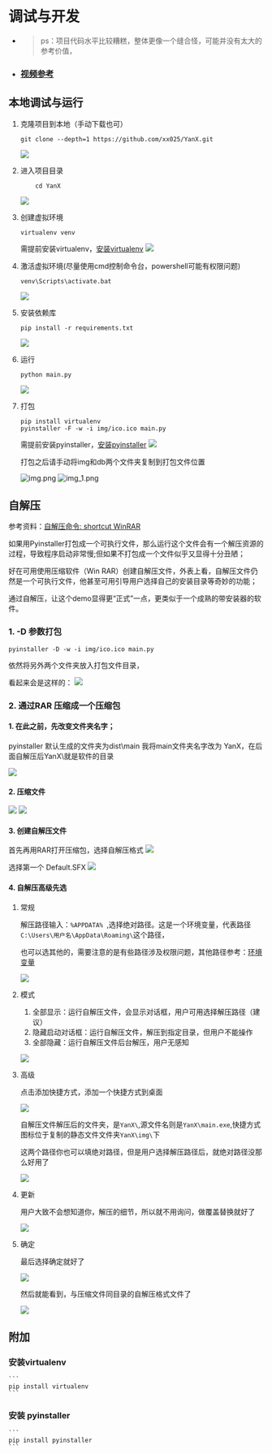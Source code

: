 # 调试与开发

- >ps：项目代码水平比较糟糕，整体更像一个缝合怪，可能并没有太大的参考价值，

- ### [视频参考](https://www.bilibili.com/video/BV1Ce4y1Z7Nq)

## 本地调试与运行

1. 克隆项目到本地（手动下载也可）

    ```
    git clone --depth=1 https://github.com/xx025/YanX.git
    ```
    ![](img/2022-09-05_20-09-08-克隆.png)

2. 进入项目目录
    ```text
        cd YanX
    ```
    ![](img/2022-09-05_20-10-57-目录.png)

3. 创建虚拟环境

    ```text
    virtualenv venv
    ```
    需提前安装virtualenv，[安装virtualenv](#安装virtualenv)
    ![](img/2022-09-05_20-11-33-创建.png)

4. 激活虚拟环境(尽量使用cmd控制命令台，powershell可能有权限问题)

    ```
    venv\Scripts\activate.bat
    ```
    ![](img/2022-09-05_20-12-10-激活.png)


5. 安装依赖库

    ```
    pip install -r requirements.txt
    ```
    ![](img/2022-09-05_20-12-36-依赖.png)

6. 运行

    ```
    python main.py
    ```
    ![](img/2022-09-05_20-17-00-运行.png)

7. 打包

    ```
    pip install virtualenv
    pyinstaller -F -w -i img/ico.ico main.py
    ```
    需提前安装pyinstaller，[安装pyinstaller](#安装pyinstaller)
    ![](img/2022-09-05_20-19-14-打包.png)

    打包之后请手动将img和db两个文件夹复制到打包文件位置

    ![img.png](img/复制.png)
    ![img_1.png](img/目录.png)

## 自解压

参考资料：[自解压命令: shortcut WinRAR](https://documentation.help/WinRAR-zh/HELPSFXShortcut.htm)

如果用Pyinstaller打包成一个可执行文件，那么运行这个文件会有一个解压资源的过程，导致程序启动非常慢;但如果不打包成一个文件似乎又显得十分丑陋；

好在可用使用压缩软件（Win RAR）创建自解压文件，外表上看，自解压文件仍然是一个可执行文件，他甚至可用引导用户选择自己的安装目录等奇妙的功能；

通过自解压，让这个demo显得更“正式”一点，更类似于一个成熟的带安装器的软件。

### 1. -D 参数打包

   ```
   pyinstaller -D -w -i img/ico.ico main.py
   ```
   依然将另外两个文件夹放入打包文件目录，

   看起来会是这样的：
   ![](img/2022-09-06_21-05-34-自解压-复制.png)

### 2. 通过RAR 压缩成一个压缩包

#### 1. 在此之前，先改变文件夹名字；

   pyinstaller 默认生成的文件夹为dist\main
   我将main文件夹名字改为 YanX，在后面自解压后YanX\就是软件的目录
   
   ![](img/2022-09-06_21-14-25-自解压-改名.png)
   
#### 2. 压缩文件
   
   ![](img/2022-09-06_21-16-15-自解压-压缩.png)
   ![](img/2022-09-06_21-17-54-自解压-压缩完成.png)
   
#### 3. 创建自解压文件
   
   首先再用RAR打开压缩包，选择自解压格式
   ![](img/2022-09-06_21-21-46-自解压-打开.png)
      
   选择第一个 Default.SFX
   ![](img/2022-09-06_21-25-31-自解压-默认模板.png)

#### 4. 自解压高级先选
      
1. 常规

   解压路径输入：`%APPDATA% `,选择绝对路径。这是一个环境变量，代表路径 `C:\Users\用户名\AppData\Roaming\`这个路径，

   也可以选其他的，需要注意的是有些路径涉及权限问题，其他路径参考：[环境变量](https://baike.baidu.com/item/%E7%8E%AF%E5%A2%83%E5%8F%98%E9%87%8F)

   ![](img/2022-09-06_21-28-50-自解压-常规.png)

2. 模式

   1. 全部显示：运行自解压文件，会显示对话框，用户可用选择解压路径（建议）
   2. 隐藏启动对话框：运行自解压文件，解压到指定目录，但用户不能操作
   3. 全部隐藏：运行自解压文件后台解压，用户无感知

   ![](img/2022-09-06_21-42-19-自解压-模式.png)

3. 高级

   点击添加快捷方式，添加一个快捷方式到桌面

   ![](img/2022-09-06_21-46-28-自解压-快捷方式.png)
   
   自解压文件解压后的文件夹，是`YanX\`,源文件名则是`YanX\main.exe`,快捷方式图标位于复制的静态文件文件夹`YanX\img\`下
   
   这两个路径你也可以填绝对路径，但是用户选择解压路径后，就绝对路径没那么好用了

   ![](img/2022-09-06_21-49-24-自解压-快捷方式-路径.png)

4. 更新

   用户大致不会想知道你，解压的细节，所以就不用询问，做覆盖替换就好了

   ![](img/2022-09-06_21-55-16-自解压-更新.png)

5. 确定

   最后选择确定就好了

   ![](img/2022-09-06_21-49-24-自解压-确定.png)
   
   然后就能看到，与压缩文件同目录的自解压格式文件了
   
   ![](img/2022-09-06_21-59-47-自解压-完成.png)

   


      
   
      
   


## 附加

### 安装virtualenv

    ```
    pip install virtualenv
    ```

### 安装 pyinstaller

    ```
    pip install pyinstaller
    ```
